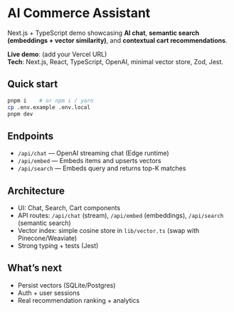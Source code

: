 # AI Commerce Assistant
Next.js + TypeScript demo showcasing **AI chat**, **semantic search (embeddings + vector similarity)**, and **contextual cart recommendations**.

**Live demo**: (add your Vercel URL)  
**Tech**: Next.js, React, TypeScript, OpenAI, minimal vector store, Zod, Jest.

## Quick start
```bash
pnpm i    # or npm i / yarn
cp .env.example .env.local
pnpm dev
```

## Endpoints
- `/api/chat` — OpenAI streaming chat (Edge runtime)
- `/api/embed` — Embeds items and upserts vectors
- `/api/search` — Embeds query and returns top-K matches

## Architecture
- UI: Chat, Search, Cart components
- API routes: `/api/chat` (stream), `/api/embed` (embeddings), `/api/search` (semantic search)
- Vector index: simple cosine store in `lib/vector.ts` (swap with Pinecone/Weaviate)
- Strong typing + tests (Jest)

## What’s next
- Persist vectors (SQLite/Postgres)
- Auth + user sessions
- Real recommendation ranking + analytics
